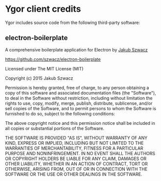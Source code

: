
# Ygor client credits

Ygor includes source code from the following third-party software:

## electron-boilerplate

A comprehensive boilerplate application for Electron by [Jakub Szwacz](https://github.com/szwacz)

https://github.com/szwacz/electron-boilerplate

Licensed under The MIT License (MIT)

Copyright (c) 2015 Jakub Szwacz

Permission is hereby granted, free of charge, to any person obtaining a copy of this software and associated documentation files (the "Software"), to deal in the Software without restriction, including without limitation the rights to use, copy, modify, merge, publish, distribute, sublicense, and/or sell copies of the Software, and to permit persons to whom the Software is furnished to do so, subject to the following conditions:

The above copyright notice and this permission notice shall be included in all copies or substantial portions of the Software.

THE SOFTWARE IS PROVIDED "AS IS", WITHOUT WARRANTY OF ANY KIND, EXPRESS OR IMPLIED, INCLUDING BUT NOT LIMITED TO THE WARRANTIES OF MERCHANTABILITY, FITNESS FOR A PARTICULAR PURPOSE AND NONINFRINGEMENT. IN NO EVENT SHALL THE AUTHORS OR COPYRIGHT HOLDERS BE LIABLE FOR ANY CLAIM, DAMAGES OR OTHER LIABILITY, WHETHER IN AN ACTION OF CONTRACT, TORT OR OTHERWISE, ARISING FROM, OUT OF OR IN CONNECTION WITH THE SOFTWARE OR THE USE OR OTHER DEALINGS IN THE SOFTWARE.


